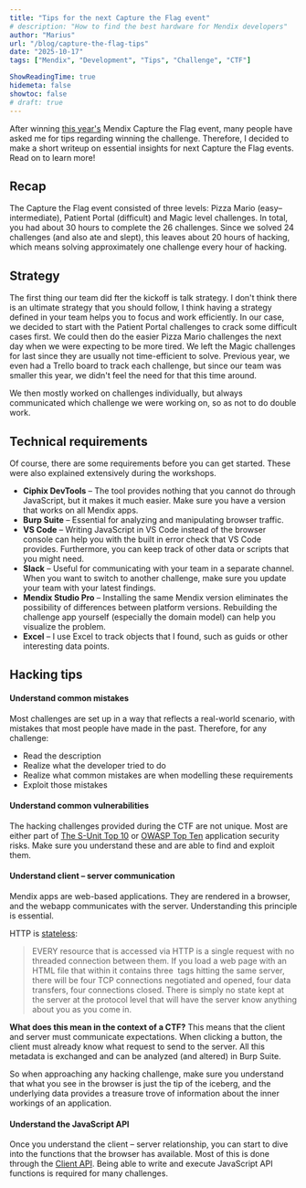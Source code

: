 ```yaml
---
title: "Tips for the next Capture the Flag event"
# description: "How to find the best hardware for Mendix developers"
author: "Marius"
url: "/blog/capture-the-flag-tips"
date: "2025-10-17"
tags: ["Mendix", "Development", "Tips", "Challenge", "CTF"]

ShowReadingTime: true
hidemeta: false
showtoc: false
# draft: true
---
```


After winning [this year's](https://www.linkedin.com/feed/update/urn:li:activity:7383427955881824257/) Mendix Capture the Flag event, many people have asked me for tips regarding winning the challenge.
Therefore, I decided to make a short writeup on essential insights for next Capture the Flag events. Read on to learn more!

## Recap

The Capture the Flag event consisted of three levels: Pizza Mario (easy–intermediate), Patient Portal (difficult) and Magic level challenges. In total, you had about 30 hours to complete the 26 challenges. Since we solved 24 challenges (and also ate and slept), this leaves about 20 hours of hacking, which means solving approximately one challenge every hour of hacking.

## Strategy

The first thing our team did fter the kickoff is talk strategy. I don't think there is an ultimate strategy that you should follow, I think having a strategy defined in your team helps you to focus and work efficiently. 
In our case, we decided to start with the Patient Portal challenges to crack some difficult cases first. We could then do the easier Pizza Mario challenges the next day when we were expecting to be more tired. We left the Magic challenges for last since they are usually not time-efficient to solve.
Previous year, we even had a Trello board to track each challenge, but since our team was smaller this year, we didn't feel the need for that this time around.

We then mostly worked on challenges individually, but always communicated which challenge we were working on, so as not to do double work.

## Technical requirements

Of course, there are some requirements before you can get started. These were also explained extensively during the workshops.

- **Ciphix DevTools** – The tool provides nothing that you cannot do through JavaScript, but it makes it much easier. Make sure you have a version that works on all Mendix apps.
- **Burp Suite** – Essential for analyzing and manipulating browser traffic.
- **VS Code** – Writing JavaScript in VS Code instead of the browser console can help you with the built in error check that VS Code provides.
Furthermore, you can keep track of other data or scripts that you might need.
- **Slack** – Useful for communicating with your team in a separate channel. When you want to switch to another challenge, make sure you update your team with your latest findings.
- **Mendix Studio Pro** – Installing the same Mendix version eliminates the possibility of differences between platform versions. 
Rebuilding the challenge app yourself (especially the domain model) can help you visualize the problem.
- **Excel** – I use Excel to track objects that I found, such as guids or other interesting data points.

## Hacking tips

#### Understand common mistakes
Most challenges are set up in a way that reflects a real-world scenario, with mistakes that most people have made in the past. Therefore, for any challenge:
- Read the description
- Realize what the developer tried to do
- Realize what common mistakes are when modelling these requirements
- Exploit those mistakes

#### Understand common vulnerabilities
The hacking challenges provided during the CTF are not unique. Most are either part of [The S-Unit Top 10](https://the-s-unit.nl/the-s-unit-top-10/) or [OWASP Top Ten](https://owasp.org/www-project-top-ten/) application security risks. Make sure you understand these and are able to find and exploit them. 

#### Understand client – server communication
Mendix apps are web-based applications. They are rendered in a browser, and the webapp communicates with the server. Understanding this principle is essential.

HTTP is [stateless](https://stackoverflow.com/questions/4913763/what-does-it-mean-when-they-say-http-is-stateless):

> EVERY resource that is accessed via HTTP is a single request with no threaded connection between them. If you load a web page with an HTML file that within it contains three <img> tags hitting the same server, there will be four TCP connections negotiated and opened, four data transfers, four connections closed. There is simply no state kept at the server at the protocol level that will have the server know anything about you as you come in.

**What does this mean in the context of a CTF?** This means that the client and server must communicate expectations. When clicking a button, the client must already know what request to send to the server. 
All this metadata is exchanged and can be analyzed (and altered) in Burp Suite. 

So when approaching any hacking challenge, make sure you understand that what you see in the browser is just the tip of the iceberg, and the underlying data provides a treasure trove of information about the inner workings of an application.

#### Understand the JavaScript API
Once you understand the client – server relationship, you can start to dive into the functions that the browser has available. Most of this is done through the [Client API](https://docs.mendix.com/apidocs-mxsdk/apidocs/client-api/). Being able to write and execute JavaScript API functions is required for many challenges.
